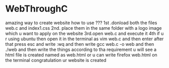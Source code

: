 WebThroughC
===========

amazing way to create website
how to use ???
1st .donload both the files web.c and index1.css
2nd. place them in the same folder with a logo image which u want to apply on the website 
3rd.open web.c and execute it 
4th if u r using ubuntu then open it in the terminal as 
vim web.c and then enter 
after that press esc and write :wq
and then write gcc web.c -o web
and then ./web 
and then write the things according to tha requirement
u will see a html file is created named as web.html 
or u can write firefox web.html on the terminal
congratulation ur website is created 
